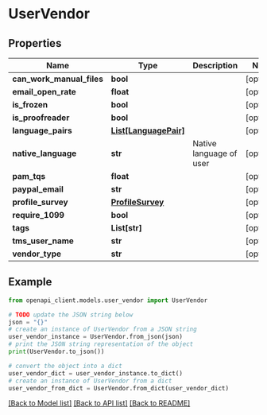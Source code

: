 # UserVendor


## Properties

Name | Type | Description | Notes
------------ | ------------- | ------------- | -------------
**can_work_manual_files** | **bool** |  | [optional] 
**email_open_rate** | **float** |  | [optional] 
**is_frozen** | **bool** |  | [optional] 
**is_proofreader** | **bool** |  | [optional] 
**language_pairs** | [**List[LanguagePair]**](LanguagePair.md) |  | [optional] 
**native_language** | **str** | Native language of user | [optional] 
**pam_tqs** | **float** |  | [optional] 
**paypal_email** | **str** |  | [optional] 
**profile_survey** | [**ProfileSurvey**](.md) |  | [optional] 
**require_1099** | **bool** |  | [optional] 
**tags** | **List[str]** |  | [optional] 
**tms_user_name** | **str** |  | [optional] 
**vendor_type** | **str** |  | [optional] 

## Example

```python
from openapi_client.models.user_vendor import UserVendor

# TODO update the JSON string below
json = "{}"
# create an instance of UserVendor from a JSON string
user_vendor_instance = UserVendor.from_json(json)
# print the JSON string representation of the object
print(UserVendor.to_json())

# convert the object into a dict
user_vendor_dict = user_vendor_instance.to_dict()
# create an instance of UserVendor from a dict
user_vendor_from_dict = UserVendor.from_dict(user_vendor_dict)
```
[[Back to Model list]](../README.md#documentation-for-models) [[Back to API list]](../README.md#documentation-for-api-endpoints) [[Back to README]](../README.md)


